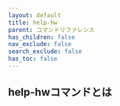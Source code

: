 ```yaml
---
layout: default
title: help-hw
parent: コマンドリファレンス
has_children: false
nav_exclude: false
search_exclude: false
has_toc: false
---
```


## help-hwコマンドとは
